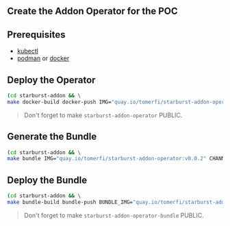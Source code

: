 ## Create the Addon Operator for the POC

## Prerequisites

- [kubectl](https://kubernetes.io/docs/tasks/tools/)
- [podman](https://podman.io/) or [docker](https://www.docker.com/)

## Deploy the Operator

```bash
(cd starburst-addon && \
make docker-build docker-push IMG="quay.io/tomerfi/starburst-addon-operator:v0.0.2")
```

> Don't forget to make `starburst-addon-operator` PUBLIC.

## Generate the Bundle

```bash
(cd starburst-addon && \
make bundle IMG="quay.io/tomerfi/starburst-addon-operator:v0.0.2" CHANNELS="alpha" DEFAULT_CHANNEL="alpha" VERSION="0.0.2")
```

## Deploy the Bundle

```bash
(cd starburst-addon && \
make bundle-build bundle-push BUNDLE_IMG="quay.io/tomerfi/starburst-addon-operator-bundle:v0.0.2")
```

> Don't forget to make `starburst-addon-operator-bundle` PUBLIC.
